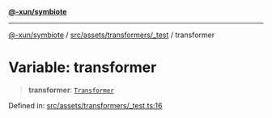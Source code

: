 [**@-xun/symbiote**](../../../../../README.md)

***

[@-xun/symbiote](../../../../../README.md) / [src/assets/transformers/\_test](../README.md) / transformer

# Variable: transformer

> **transformer**: [`Transformer`](../../../type-aliases/Transformer.md)

Defined in: [src/assets/transformers/\_test.ts:16](https://github.com/Xunnamius/symbiote/blob/6ed00ca6896b0b8cec3f95d250dcb8a4cc24b2a7/src/assets/transformers/_test.ts#L16)
